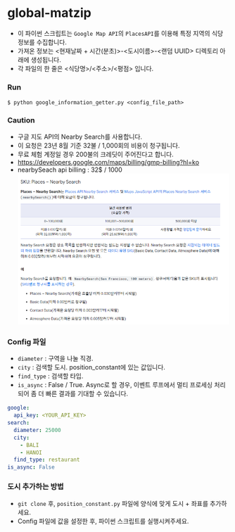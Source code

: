 # global-matzip
- 이 파이썬 스크립트는 `Google Map API`의 `PlacesAPI`를 이용해 특정 지역의 식당 정보를 수집합니다. 
- 가져온 정보는 <현재날짜 + 시간(분초)>-<도시이름>-<랜덤 UUID> 디렉토리 아래에 생성됩니다.
- 각 파일의 한 줄은 <식당명>/<주소>/<평점> 입니다.

### Run
```shell
$ python google_information_getter.py <config_file_path>
```

### Caution
- 구글 지도 API의 Nearby Search를 사용합니다.
- 이 요청은 23년 8월 기준 32불 / 1,000회의 비용이 청구됩니다.
- 무료 체험 계정일 경우 200불의 크레딧이 주어진다고 합니다.
- https://developers.google.com/maps/billing/gmp-billing?hl=ko
- nearbySeach api billing : 32$ / 1000
![img.png](img.png)


### Config 파일
- `diameter` : 구역을 나눌 직경. 
- `city` : 검색할 도시. position_constant에 있는 값입니다. 
- `find_type` : 검색할 타입. 
- `is_async` : False / True. Async로 할 경우, 이벤트 루프에서 멀티 프로세싱 처리되어 좀 더 빠른 결과를 기대할 수 있습니다. 
```yaml
google:
  api_key: <YOUR_API_KEY>
search:
  diameter: 25000
  city:
    - BALI
    - HANOI
  find_type: restaurant
is_async: False

```

### 도시 추가하는 방법
- `git clone` 후, `position_constant.py` 파일에 양식에 맞게 도시 + 좌표를 추가하세요.
- Config 파일에 값을 설정한 후, 파이썬 스크립트를 실행시켜주세요.

